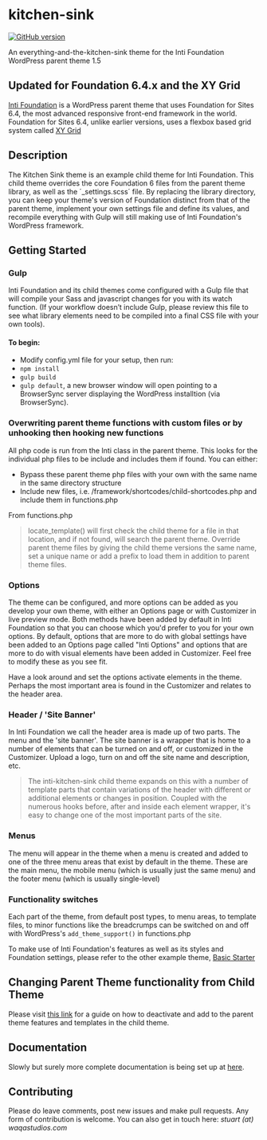 # kitchen-sink

[![GitHub version](https://badge.fury.io/gh/waqastudios%2Finti-kitchen-sink.svg)](https://badge.fury.io/gh/waqastudios%2Finti-kitchen-sink)

An everything-and-the-kitchen-sink theme for the Inti Foundation WordPress parent theme 1.5

## Updated for Foundation 6.4.x and the XY Grid
[Inti Foundation](https://github.com/waqastudios/inti-foundation) is a WordPress parent theme that uses Foundation for Sites 6.4, the most advanced responsive front-end framework in the world. Foundation for Sites 6.4, unlike earlier versions, uses a flexbox based grid system called [XY Grid](http://foundation.zurb.com/sites/docs/xy-grid.html)


## Description
The Kitchen Sink theme is an example child theme for Inti Foundation. This child theme overrides the core Foundation 6 files from the parent theme library, as well as the ´_settings.scss´ file. By replacing the library directory, you can keep your theme's version of Foundation distinct from that of the parent theme, implement your own settings file and define its values, and recompile everything with Gulp will still making use of Inti Foundation's WordPress framework.

## Getting Started
### Gulp
Inti Foundation and its child themes come configured with a Gulp file that will compile your Sass and javascript changes for you with its watch function. (If your workflow doesn’t include Gulp, please review this file to see what library elements need to be compiled into a final CSS file with your own tools).

#### To begin:
 * Modify config.yml file for your setup, then run:
 * `npm install`
 * `gulp build`
 * `gulp default`, a new browser window will open pointing to a BrowserSync server displaying the WordPress installtion (via BrowserSync).

### Overwriting parent theme functions with custom files or by unhooking then hooking new functions
All php code is run from the Inti class in the parent theme. This looks for the individual php files to be include and includes them if found. You can either: 
 * Bypass these parent theme php files with your own with the same name in the same directory structure
 * Include new files, i.e. /framework/shortcodes/child-shortcodes.php and include them in functions.php

From functions.php
> locate_template() will first check the child theme for a file in that location, and if not found, will search the parent theme. Override parent theme files by giving the child theme versions the same name, set a unique name or add a prefix to load them in addition to parent theme files.

### Options
The theme can be configured, and more options can be added as you develop your own theme, with either an Options page or with Customizer in live preview mode. Both methods have been added by default in Inti Foundation so that you can choose which you'd prefer to you for your own options. By default, options that are more to do with global settings have been added to an Options page called "Inti Options" and options that are more to do with visual elements have been added in Customizer. Feel free to modify these as you see fit.

Have a look around and set the options activate elements in the theme. Perhaps the most important area is found in the Customizer and relates to the header area.

### Header / 'Site Banner'
In Inti Foundation we call the header area is made up of two parts. The menu and the 'site banner'. The site banner is a wrapper that is home to a number of elements that can be turned on and off, or customized in the Customizer. Upload a logo, turn on and off the site name and description, etc.

> The inti-kitchen-sink child theme expands on this with a number of template parts that contain variations of the header with different or additional elements or changes in position. Coupled with the numerous hooks before, after and inside each element wrapper, it's easy to change one of the most important parts of the site.

### Menus
The menu will appear in the theme when a menu is created and added to one of the three menu areas that exist by default in the theme. These are the main menu, the mobile menu (which is usually just the same menu) and the footer menu (which is usually single-level)

### Functionality switches
Each part of the theme, from default post types, to menu areas, to template files, to minor functions like the breadcrumps can be switched on and off with WordPress's `add_theme_support()` in functions.php

To make use of Inti Foundation's features as well as its styles and Foundation settings, please refer to the other example theme, <a href="https://github.com/waqastudios/inti-basic-starter">Basic Starter</a>

## 

## Changing Parent Theme functionality from Child Theme
Please visit <a href="http://inti.waqastudios.com/documentation/child-themes/">this link</a> for a guide on how to deactivate and add to the parent theme features and templates in the child theme.

## Documentation
Slowly but surely more complete documentation is being set up at [here](http://inti.waqastudios.com).

## Contributing
Please do leave comments, post new issues and make pull requests. Any form of contribution is welcome. 
You can also get in touch here: _stuart (at) waqastudios.com_